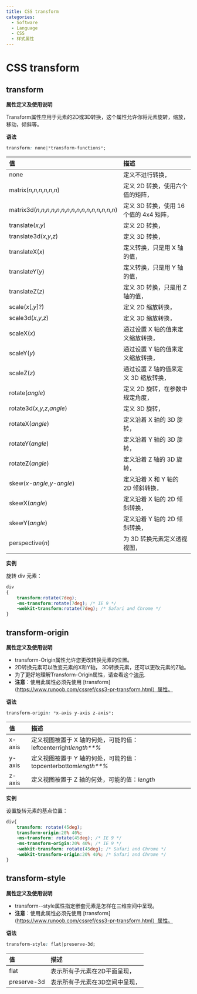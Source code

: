 ```yaml
---
title: CSS transform
categories:
  - Software
  - Language
  - CSS
  - 样式属性
---
```

# CSS transform

## transform

**属性定义及使用说明**

Transform属性应用于元素的2D或3D转换，这个属性允许你将元素旋转，缩放，移动，倾斜等。

**语法**

```css
transform: none|*transform-functions*;
```

| 值                                                           | 描述                                    |
| :----------------------------------------------------------- | :-------------------------------------- |
| none                                                         | 定义不进行转换，                        |
| matrix(*n*,*n*,*n*,*n*,*n*,*n*)                              | 定义 2D 转换，使用六个值的矩阵，        |
| matrix3d(*n*,*n*,*n*,*n*,*n*,*n*,*n*,*n*,*n*,*n*,*n*,*n*,*n*,*n*,*n*,*n*) | 定义 3D 转换，使用 16 个值的 4x4 矩阵， |
| translate(*x*,*y*)                                           | 定义 2D 转换，                          |
| translate3d(*x*,*y*,*z*)                                     | 定义 3D 转换，                          |
| translateX(*x*)                                              | 定义转换，只是用 X 轴的值，             |
| translateY(*y*)                                              | 定义转换，只是用 Y 轴的值，             |
| translateZ(*z*)                                              | 定义 3D 转换，只是用 Z 轴的值，         |
| scale(*x*[,*y*]?)                                            | 定义 2D 缩放转换，                      |
| scale3d(*x*,*y*,*z*)                                         | 定义 3D 缩放转换，                      |
| scaleX(*x*)                                                  | 通过设置 X 轴的值来定义缩放转换，       |
| scaleY(*y*)                                                  | 通过设置 Y 轴的值来定义缩放转换，       |
| scaleZ(*z*)                                                  | 通过设置 Z 轴的值来定义 3D 缩放转换，   |
| rotate(*angle*)                                              | 定义 2D 旋转，在参数中规定角度，        |
| rotate3d(*x*,*y*,*z*,*angle*)                                | 定义 3D 旋转，                          |
| rotateX(*angle*)                                             | 定义沿着 X 轴的 3D 旋转，               |
| rotateY(*angle*)                                             | 定义沿着 Y 轴的 3D 旋转，               |
| rotateZ(*angle*)                                             | 定义沿着 Z 轴的 3D 旋转，               |
| skew(*x-angle*,*y-angle*)                                    | 定义沿着 X 和 Y 轴的 2D 倾斜转换，      |
| skewX(*angle*)                                               | 定义沿着 X 轴的 2D 倾斜转换，           |
| skewY(*angle*)                                               | 定义沿着 Y 轴的 2D 倾斜转换，           |
| perspective(*n*)                                             | 为 3D 转换元素定义透视视图，            |

**实例**

旋转 div 元素：

```css
div
{
    transform:rotate(7deg);
    -ms-transform:rotate(7deg); /* IE 9 */
    -webkit-transform:rotate(7deg); /* Safari and Chrome */
}
```

## transform-origin

**属性定义及使用说明**

- transform-Origin属性允许您更改转换元素的位置。
- 2D转换元素可以改变元素的X和Y轴， 3D转换元素，还可以更改元素的Z轴。
- 为了更好地理解Transform-Origin属性，请查看这个[演示](https://www.runoob.com/try/try.php?filename=trycss3_transform-origin_inuse).
- **注意**：使用此属性必须先使用 [transform](https://www.runoob.com/cssref/css3-pr-transform.html）属性。

**语法**

```css
transform-origin: *x-axis y-axis z-axis*;
```

| 值     | 描述                                                         |
| :----- | :----------------------------------------------------------- |
| x-axis | 定义视图被置于 X 轴的何处，可能的值：leftcenterright*length**%* |
| y-axis | 定义视图被置于 Y 轴的何处，可能的值：topcenterbottom*length**%* |
| z-axis | 定义视图被置于 Z 轴的何处，可能的值：*length*                |

**实例**

设置旋转元素的基点位置：

```css
div{
    transform: rotate(45deg);
    transform-origin:20% 40%;
    -ms-transform: rotate(45deg); /* IE 9 */
    -ms-transform-origin:20% 40%; /* IE 9 */
    -webkit-transform: rotate(45deg); /* Safari and Chrome */
    -webkit-transform-origin:20% 40%; /* Safari and Chrome */
}
```

## transform-style

**属性定义及使用说明**

- transform--style属性指定嵌套元素是怎样在三维空间中呈现。
- **注意**：使用此属性必须先使用 [transform](https://www.runoob.com/cssref/css3-pr-transform.html）属性。

**语法**

```css
transform-style: flat|preserve-3d;
```

| 值          | 描述                           |
| :---------- | :----------------------------- |
| flat        | 表示所有子元素在2D平面呈现，   |
| preserve-3d | 表示所有子元素在3D空间中呈现， |